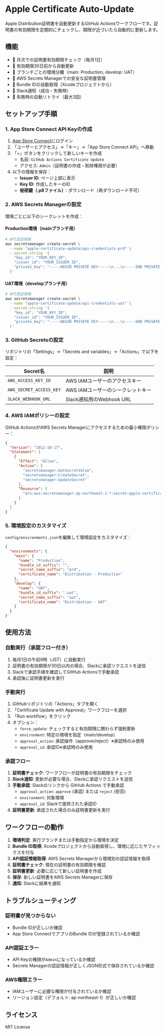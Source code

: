 # Apple Certificate Auto-Update

Apple Distribution証明書を自動更新するGitHub Actionsワークフローです。証明書の有効期限を定期的にチェックし、期限が近づいたら自動的に更新します。

## 機能

- 📅 月次での証明書有効期限チェック（毎月1日）
- 🔄 有効期限30日前から自動更新
- 🌳 ブランチごとの環境分離（main: Production, develop: UAT）
- 🔐 AWS Secrets Managerでの安全な証明書管理
- 📱 Bundle IDの自動取得（Xcodeプロジェクトから）
- 💬 Slack通知（成功・失敗時）
- 🔁 失敗時の自動リトライ（最大3回）

## セットアップ手順

### 1. App Store Connect API Keyの作成

1. [App Store Connect](https://appstoreconnect.apple.com/)にログイン
2. 「ユーザーとアクセス」→「キー」→「App Store Connect API」へ移動
3. 「+」ボタンをクリックして新しいキーを作成
   - 名前: `GitHub Actions Certificate Update`
   - アクセス: `Admin`（証明書の作成・削除権限が必要）
4. 以下の情報を保存：
   - **Issuer ID**: ページ上部に表示
   - **Key ID**: 作成したキーのID
   - **秘密鍵（.p8ファイル）**: ダウンロード（再ダウンロード不可）

### 2. AWS Secrets Managerの設定

環境ごとに以下のシークレットを作成：

#### Production環境（mainブランチ用）
```bash
# API認証情報
aws secretsmanager create-secret \
  --name "apple-certificate-update/api-credentials-prd" \
  --secret-string '{
    "key_id": "YOUR_KEY_ID",
    "issuer_id": "YOUR_ISSUER_ID",
    "private_key": "-----BEGIN PRIVATE KEY-----\n...\n-----END PRIVATE KEY-----"
  }'
```

#### UAT環境（developブランチ用）
```bash
# API認証情報
aws secretsmanager create-secret \
  --name "apple-certificate-update/api-credentials-uat" \
  --secret-string '{
    "key_id": "YOUR_KEY_ID",
    "issuer_id": "YOUR_ISSUER_ID",
    "private_key": "-----BEGIN PRIVATE KEY-----\n...\n-----END PRIVATE KEY-----"
  }'
```

### 3. GitHub Secretsの設定

リポジトリの「Settings」→「Secrets and variables」→「Actions」で以下を設定：

| Secret名 | 説明 |
|---------|------|
| `AWS_ACCESS_KEY_ID` | AWS IAMユーザーのアクセスキー |
| `AWS_SECRET_ACCESS_KEY` | AWS IAMユーザーのシークレットキー |
| `SLACK_WEBHOOK_URL` | Slack通知用のWebhook URL |

### 4. AWS IAMポリシーの設定

GitHub ActionsがAWS Secrets Managerにアクセスするための最小権限ポリシー：

```json
{
  "Version": "2012-10-17",
  "Statement": [
    {
      "Effect": "Allow",
      "Action": [
        "secretsmanager:GetSecretValue",
        "secretsmanager:CreateSecret",
        "secretsmanager:UpdateSecret"
      ],
      "Resource": [
        "arn:aws:secretsmanager:ap-northeast-1:*:secret:apple-certificate-update/*"
      ]
    }
  ]
}
```

### 5. 環境設定のカスタマイズ

`config/environments.json`を編集して環境設定をカスタマイズ：

```json
{
  "environments": {
    "main": {
      "name": "Production",
      "bundle_id_suffix": "",
      "secret_name_suffix": "prd",
      "certificate_name": "Distribution - Production"
    },
    "develop": {
      "name": "UAT",
      "bundle_id_suffix": ".uat",
      "secret_name_suffix": "uat",
      "certificate_name": "Distribution - UAT"
    }
  }
}
```

## 使用方法

### 自動実行（承認フロー付き）
1. 毎月1日の午前9時（JST）に自動実行
2. 証明書の有効期限が30日以内の場合、Slackに承認リクエストを送信
3. Slackで承認手順を確認してGitHub Actionsで手動承認
4. 承認後に証明書更新を実行

### 手動実行
1. GitHubリポジトリの「Actions」タブを開く
2. 「Certificate Update with Approval」ワークフローを選択
3. 「Run workflow」をクリック
4. オプション：
   - `force_update`: チェックすると有効期限に関わらず強制更新
   - `environment`: 特定の環境を指定（main/develop）
   - `approval_action`: 承認操作（approve/reject）※承認時のみ使用
   - `approval_id`: 承認ID※承認時のみ使用

### 承認フロー
1. **証明書チェック**: ワークフローが証明書の有効期限をチェック
2. **Slack通知**: 更新が必要な場合、Slackに承認リクエストを送信
3. **手動承認**: Slackのリンクから GitHub Actions で手動承認
   - `approval_action`: `approve` (承認) または `reject` (拒否)
   - `environment`: 対象環境
   - `approval_id`: Slackで提供された承認ID
4. **証明書更新**: 承認された場合のみ証明書更新を実行

## ワークフローの動作

1. **環境判定**: 実行ブランチまたは手動指定から環境を決定
2. **Bundle ID取得**: Xcodeプロジェクトから自動取得し、環境に応じたサフィックスを付与
3. **API認証情報取得**: AWS Secrets Managerから環境別の認証情報を取得
4. **証明書チェック**: 現在の証明書の有効期限を確認
5. **証明書更新**: 必要に応じて新しい証明書を作成
6. **保存**: 新しい証明書をAWS Secrets Managerに保存
7. **通知**: Slackに結果を通知

## トラブルシューティング

### 証明書が見つからない
- Bundle IDが正しいか確認
- App Store ConnectでアプリのBundle IDが登録されているか確認

### API認証エラー
- API Keyの権限が`Admin`になっているか確認
- Secrets Managerの認証情報が正しくJSON形式で保存されているか確認

### AWS権限エラー
- IAMユーザーに必要な権限が付与されているか確認
- リージョン設定（デフォルト: ap-northeast-1）が正しいか確認

## ライセンス

MIT License